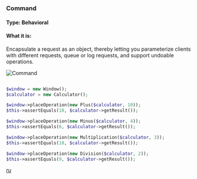 ### Command

#### Type: Behavioral

#### What it is:
Encapsulate a request as an object, thereby letting you parameterize clients with different requests, queue or log requests, and support undoable operations.

![Command]

```php

$window = new Window();
$calculator = new Calculator();

$window->placeOperation(new Plus($calculator, 10));
$this->assertEquals(10, $calculator->getResult());

$window->placeOperation(new Minus($calculator, 4));
$this->assertEquals(6, $calculator->getResult());

$window->placeOperation(new Multiplication($calculator, 3));
$this->assertEquals(18, $calculator->getResult());

$window->placeOperation(new Division($calculator, 2));
$this->assertEquals(9, $calculator->getResult());

```
_[ru][Ru Command]_

[Command]: https://github.com/olegre/DesignPatterns/blob/master/~images/Command.png
[Ru Command]: https://github.com/olegre/DesignPatterns/blob/master/~images/ru/Command.png
